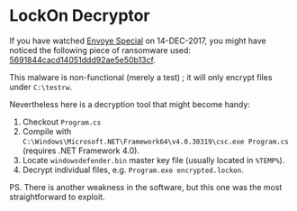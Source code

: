 # LockOn Decryptor

If you have watched  [Envoye Special](https://www.youtube.com/watch?v=JrFoFBNfv7A) on 14-DEC-2017, you might have noticed the following piece of ransomware used: [5691844cacd14051ddd92ae5e50b13cf](https://www.virustotal.com/#/file/a65bf23405e3f74015ee5215c3cafcb1d73d7cd7939c8f50dd73c6ca00f30c3c/detection).

This malware is non-functional (merely a test) ; it will only encrypt files under `C:\testrw`.

Nevertheless here is a decryption tool that might become handy:
1. Checkout `Program.cs`
2. Compile with `C:\Windows\Microsoft.NET\Framework64\v4.0.30319\csc.exe Program.cs` (requires .NET Framework 4.0).
3. Locate `windowsdefender.bin` master key file (usually located in `%TEMP%`).
4. Decrypt individual files, e.g. `Program.exe encrypted.lockon`.

PS. There is another weakness in the software, but this one was the most straightforward to exploit.
